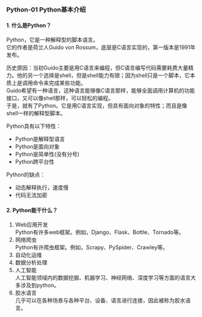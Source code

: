 
### Python-01 Python基本介绍

#### 1. 什么是Python？
Python，它是一种解释型的脚本语言。  
它的作者是荷兰人Guido von Rossum，底层是C语言实现的，第一版本是1991年发布。 
 
历史原因：当初Guido主要是用C语言来编程，但C语言编写代码需要耗费大量精力。他的另一个选择是shell，但是shell能力有限；因为shell只是一个脚本，它本质上是调用命令来完成某些功能。   
Guido希望有一种语言，这种语言能够像C语言那样，能够全面调用计算机的功能接口，又可以像shell那样，可以轻松的编程。  
于是，就有了Python。它是用C语言实现，但具有面向对象的特性；而且是像shell一样的解释型脚本。 

Python具有以下特性： 

* Python是解释型语言  
* Python是面向对象
* Python是简单性(没有分号)  
* Python跨平台性  

Python的缺点：

* 动态解释执行，速度慢
* 代码无法加密

#### 2. Python能干什么？
1. Web应用开发  
Python有许多web框架。例如，Django、Flask、Bottle、Tornado等。   
2. 网络爬虫  
Python有许爬虫框架。例如，Scrapy、PySpider、Crawley等。
3. 自动化运维  
4. 数据分析处理  
5. 人工智能  
人工智能领域内的数据挖掘、机器学习、神经网络、深度学习等方面的语言大多涉及到python。
6. 胶水语言  
几乎可以在各种场景与各种平台、设备、语言进行连接，因此被称为胶水语言。


